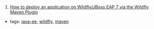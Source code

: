 1. [How to deploy an application on Wildfly/JBoss EAP 7 via the Wildfly Maven Plugin](http://www.codingpedia.org/ama/how-to-deploy-an-application-on-wildfly-or-jboss-eap-7-via-the-wildfly-maven-plugin)
  * tags: [java-ee](tags/java-ee.md), [wildfly](tags/wildfly.md), [maven](tags/maven.md)
